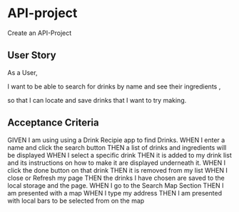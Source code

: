 # API-project

Create an API-Project

## User Story

As a User,

I want to be able to search for drinks by name and see their ingredients ,

so that I can locate and save drinks that I want to try making.

## Acceptance Criteria

GIVEN I am using using a Drink Recipie app to find Drinks.
WHEN I enter a name and click the search button
THEN a list of drinks and ingredients will be displayed
WHEN I select a specific drink
THEN it is added to my drink list and its instructions on how to make it are displayed underneath it. 
WHEN I click the done button on that drink
THEN it is removed from my list
WHEN I close or Refresh my page 
THEN the drinks I have chosen are saved to the local storage and the page.
WHEN I go to the Search Map Section
THEN I am presented with a map 
WHEN I type my address
THEN I am presented with local bars to be selected from on the map
